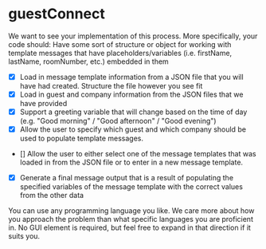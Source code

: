 # guestConnect

We want to see your implementation of this process. More specifically, your code should:
Have some sort of structure or object for working with template messages that have placeholders/variables (i.e. firstName, lastName,
roomNumber, etc.) embedded in them

- [x] Load in message template information from a JSON file that you will have had created. Structure the file however you see fit
- [x] Load in guest and company information from the JSON files that we have provided
- [x] Support a greeting variable that will change based on the time of day (e.g. "Good morning" / "Good afternoon" / "Good evening")
- [x] Allow the user to specify which guest and which company should be used to populate template messages.
- [] Allow the user to either select one of the message templates that was loaded in from the JSON file or to enter in a new message template.

- [x] Generate a final message output that is a result of populating the specified variables of the message template with the correct values from the other data

You can use any programming language you like. We care more about how you approach the problem than what specific languages you are
proficient in. No GUI element is required, but feel free to expand in that direction if it suits you.
